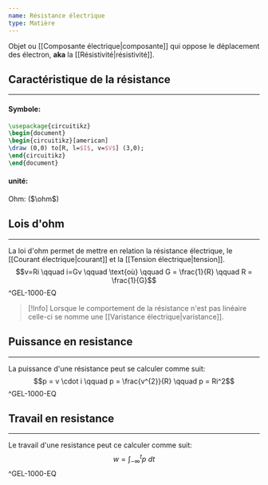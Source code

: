 ```yaml
---
name: Résistance électrique
type: Matière
---
```

Objet ou [[Composante électrique|composante]] qui oppose le déplacement des électron, **aka** la [[Résistivité|résistivité]].

## Caractéristique de la résistance
---
#### Symbole:
```tikz
\usepackage{circuitikz}
\begin{document}
\begin{circuitikz}[american]
\draw (0,0) to[R, l=$I$, v=$V$] (3,0); 
\end{circuitikz} 
\end{document} 
```
#### unité:
Ohm: ($\ohm$)

## Lois d'ohm
---
La loi d'ohm permet de mettre en relation la résistance électrique, le [[Courant électrique|courant]] et la [[Tension électrique|tension]].
$$v=Ri \qquad i=Gv \qquad \text{où} \qquad G = \frac{1}{R} \qquad R = \frac{1}{G}$$
^GEL-1000-EQ

>[!Info]
>Lorsque le comportement de la résistance n'est pas linéaire celle-ci se nomme une [[Varistance électrique|varistance]].

## Puissance en resistance
---
La puissance d'une résistance peut se calculer comme suit:
$$p = v \cdot i \qquad p = \frac{v^{2}}{R} \qquad p = Ri^2$$
^GEL-1000-EQ

## Travail en resistance
---
Le travail d'une resistance peut ce calculer comme suit:
$$w=\int_{-\infty}^{t}p \ dt$$
^GEL-1000-EQ